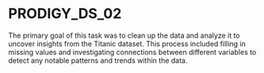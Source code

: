 # PRODIGY_DS_02
The primary goal of this task was to clean up the data and analyze it to uncover insights from the Titanic dataset. This process included filling in missing values and investigating connections between different variables to detect any notable patterns and trends within the data.
